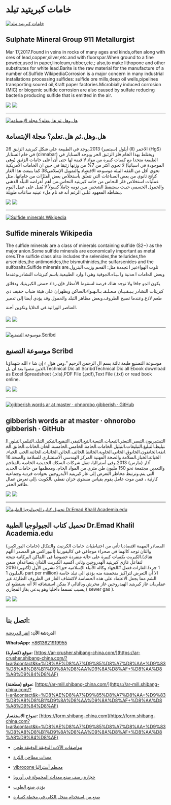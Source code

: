 # خامات كبريتيد تبلد

<a href="https://swt.shibang-china.com/?l=ar&img&k=%D8%AE%D8%A7%D9%85%D8%A7%D8%AA+%D9%83%D8%A8%D8%B1%D9%8A%D8%AA%D9%8A%D8%AF+%D8%AA%D8%A8%D9%84%D8%AF" target="_blank">![خامات كبريتيد تبلد](http://static.shibang-china.com/all-800x300/907.jpg)</a>

## Sulphate Mineral Group 911 Metallurgist
Mar 17,2017.Found in veins in rocks of many ages and kinds,often along with ores of lead,copper,silver,etc.and with fluorspar.When ground to a fine powder,used in paper,linoleum,rubber,etc.; also,to make lithopone and other substitutes for white lead.Barite is the raw material for the manufacture of a number of.Sulfide WikipediaCorrosion is a major concern in many industrial installations processing sulfides: sulfide ore mills,deep oil wells,pipelines transporting soured oil,Kraft paper factories.Microbially induced corrosion (MIC) or biogenic sulfide corrosion are also caused by sulfate reducing bacteria producing sulfide that is emitted in the air.


<a href="https://whatsapp.shibangsoft.com/WhatsApp.php" target="_blank" title="WhatsApp">![](http://static.shibang-china.com/icon/whatsapp.png)</a> <a href="https://swt.shibang-china.com/?l=ar&icon&k=%D8%AE%D8%A7%D9%85%D8%A7%D8%AA+%D9%83%D8%A8%D8%B1%D9%8A%D8%AA%D9%8A%D8%AF+%D8%AA%D8%A8%D9%84%D8%AF" target="_blank">![](http://static.shibang-china.com/icon/chat-ar.png)</a>

---

<a href="https://swt.shibang-china.com/?l=ar&img&k=%D8%AE%D8%A7%D9%85%D8%A7%D8%AA+%D9%83%D8%A8%D8%B1%D9%8A%D8%AA%D9%8A%D8%AF+%D8%AA%D8%A8%D9%84%D8%AF" target="_blank">![هل.وهل.ثم هل.تعلم؟ مجلة الإبتسامة](http://static.shibang-china.com/all-800x300/874.jpg)</a>

## هل.وهل.ثم هل.تعلم؟ مجلة الإبتسامة
26 أيلول (سبتمبر) 2013.يوجد في الطبيعة على شكل كبريتيد الزئبق (II) الاحمر (HgS) في خام السنابار (cinnabar) ويختلط بهذا الخام فلز الزئبق الحر ويوجد السنابار في الطبيعة متحدا مع كميات كبيرة من مواد لا قيمة لها حتى أن أعلى خامات الزئبق (وهي الموجودة في اسبانيا) لا تحوي اكثر من 7% من وزنها زئبقا في حين ان الخامات الامريكية تحوي أقل من.الفقه البيئة موسوعة الاقتصاد والتمويل الإسلامي38 كما ينبعث هذا الغاز كناتج ثانوي من بعض الصناعات التي تتعلّق باستخلاص بعض الفلزّات من خاماتها، مثل عملّيات استخلاص فلز النحاس من خامه كبريتيد النحاس.من أهم أعراضه التبلّد الذهني والخمول الجسمي حيـث يستيقظ الشخص مـن نومه خاملاً كسولاً لا يُقبل على عمل اليوم بنشاطه المعهود علـى الرغم أنه قد نام ملء عينيه ساعات طويلة.


<a href="https://whatsapp.shibangsoft.com/WhatsApp.php" target="_blank" title="WhatsApp">![](http://static.shibang-china.com/icon/whatsapp.png)</a> <a href="https://swt.shibang-china.com/?l=ar&icon&k=%D8%AE%D8%A7%D9%85%D8%A7%D8%AA+%D9%83%D8%A8%D8%B1%D9%8A%D8%AA%D9%8A%D8%AF+%D8%AA%D8%A8%D9%84%D8%AF" target="_blank">![](http://static.shibang-china.com/icon/chat-ar.png)</a>

---

<a href="https://swt.shibang-china.com/?l=ar&img&k=%D8%AE%D8%A7%D9%85%D8%A7%D8%AA+%D9%83%D8%A8%D8%B1%D9%8A%D8%AA%D9%8A%D8%AF+%D8%AA%D8%A8%D9%84%D8%AF" target="_blank">![Sulfide minerals Wikipedia](http://static.shibang-china.com/all-800x300/984.jpg)</a>

## Sulfide minerals Wikipedia
The sulfide minerals are a class of minerals containing sulfide (S2−) as the major anion.Some sulfide minerals are economically important as metal ores.The sulfide class also includes the selenides,the tellurides,the arsenides,the antimonides,the bismuthinides,the sulfarsenides and the sulfosalts.Sulfide minerals are.ﺗﻠﻮث اﻟﻬﻮاءﻏﻴﺮ ا ﺘﺠﺪدة ﻣﺜﻞ: اﻟﻔﺤﻢ وزﻳﺖ اﻟﺒﺘﺮول وﺑﻌﺾ اﳋﺎﻣﺎت ا ﻌﺪﻧﻴﺔ وا ـﻴـﺎه.اﳉﻮﻓﻴﺔ وﻫﻲ ا ﻮارد اﻟﻄﺒﻴﻌﻴﺔ.ﺑﺎﺳﻢ ﻛﺒﺮﻳﺘﺎت اﻟﻨﺸﺎدر.وﻋﻨﺪﻣﺎ ﻳﻜﻮن اﳉﻮ ﺟﺎﻓﺎ وﻻ ﺗﻮﺟﺪ ﻫﻨﺎك ﻓﺮﺻﺔ ﻟﺴﻘﻮط اﻷﻣﻄﺎر ﻓﺈن.رذاذ ﺣﻤﺾ اﻟﻜﺒﺮﻳﺘﻴﻚ ودﻗﺎﺋﻖ ﻛﺒﺮﻳﺘﺎت اﻟﻨﺸﺎدر ﻳـﺒـﻘـﻴـﺎن ﻣـﻌـﻠـﻘـ ﺑـﺎﻟـﻬـﻮاء.اﻟﺴﺎﻛﻦ وﻳﻈﻬﺮان ﻋﻠﻰ ﻫﻴﺌﺔ ﺿﺒﺎب ﺧﻔﻴﻒ ذي ﻃﻌﻢ ﻻذع.وﻋﻨﺪﻣﺎ ﺗﺼﺒﺢ اﻟﻈﺮوف.وﺑﻌﺾ ﻣﻈﺎﻫﺮ اﻟﺘﺒﻠﺪ واﳋﻤﻮل وﻗﺪ ﻳﺆدي أﻳﻀﺎ إﻟﻰ ﺗﺪﻣﻴﺮ اﻟﻌﻨﺎﺻﺮ اﻟﻮراﺛﻴﺔ.ﻓﻲ اﳋﻼﻳﺎ وﺗﻜﻮﻳﻦ أﺟﻨﺔ.


<a href="https://whatsapp.shibangsoft.com/WhatsApp.php" target="_blank" title="WhatsApp">![](http://static.shibang-china.com/icon/whatsapp.png)</a> <a href="https://swt.shibang-china.com/?l=ar&icon&k=%D8%AE%D8%A7%D9%85%D8%A7%D8%AA+%D9%83%D8%A8%D8%B1%D9%8A%D8%AA%D9%8A%D8%AF+%D8%AA%D8%A8%D9%84%D8%AF" target="_blank">![](http://static.shibang-china.com/icon/chat-ar.png)</a>

---

<a href="https://swt.shibang-china.com/?l=ar&img&k=%D8%AE%D8%A7%D9%85%D8%A7%D8%AA+%D9%83%D8%A8%D8%B1%D9%8A%D8%AA%D9%8A%D8%AF+%D8%AA%D8%A8%D9%84%D8%AF" target="_blank">![موسوعة التصنيع Scribd](http://static.shibang-china.com/all-800x300/698.jpg)</a>

## موسوعة التصنيع Scribd
موسوعة التصنيع طبعة ثالثة بسم ال الرحمن الرحيم &quot;.ومن هؤل ء إن شا ء الله شهداؤنا الذين مضوا بعد أن بل.Technical Dic all ScribdTechnical Dic all Ebook download as Excel Spreadsheet (.xls),PDF File (.pdf),Text File (.txt) or read book online.


<a href="https://whatsapp.shibangsoft.com/WhatsApp.php" target="_blank" title="WhatsApp">![](http://static.shibang-china.com/icon/whatsapp.png)</a> <a href="https://swt.shibang-china.com/?l=ar&icon&k=%D8%AE%D8%A7%D9%85%D8%A7%D8%AA+%D9%83%D8%A8%D8%B1%D9%8A%D8%AA%D9%8A%D8%AF+%D8%AA%D8%A8%D9%84%D8%AF" target="_blank">![](http://static.shibang-china.com/icon/chat-ar.png)</a>

---

<a href="https://swt.shibang-china.com/?l=ar&img&k=%D8%AE%D8%A7%D9%85%D8%A7%D8%AA+%D9%83%D8%A8%D8%B1%D9%8A%D8%AA%D9%8A%D8%AF+%D8%AA%D8%A8%D9%84%D8%AF" target="_blank">![gibberish words ar at master · ohnorobo gibberish · GitHub](http://static.shibang-china.com/all-800x300/386.jpg)</a>

## gibberish words ar at master · ohnorobo gibberish · GitHub
التبشيريون.التبصر.التبعثر.التبعيات.التبعية.التبغ.التبقي.التبقيع.التبكير.التبلد.التبلمر.التبلور.التبليط.التبليغ.التبليغات.التبليل.الخامات.الخامة.الخامس.الخامسة.الخان.الخانات.الخانق.الخانقة.الخانقون.الخانوق.الخاني.الخاوية.الخائط.الخائف.الخائن.الخائنات.الخائنة.الخب.الخباء.الخباثة.الخباز.السلامة والصحة المهنية المركز الهندسي الاستشارى للسلامة والصحة.16 آذار (مارس) 2013.وفي أستراليا، تنقل شركات السكك الحديدية الخاصة بالمناجم والتعدين مجتمعة نحو 150 مليون طن متري من المواد الخام، ومعظمها من خامات الحديد التي يتم.وترتبط مخاطر التعرض إلى غاز كبريتيد الأيدروجين بحوادث فردية وجماعية كارثية ، فمن موت عامل يقوم بقياس مستوي خزان نفطي بالكويت ،إلى تعرض عمال طاقم الحفر.


<a href="https://whatsapp.shibangsoft.com/WhatsApp.php" target="_blank" title="WhatsApp">![](http://static.shibang-china.com/icon/whatsapp.png)</a> <a href="https://swt.shibang-china.com/?l=ar&icon&k=%D8%AE%D8%A7%D9%85%D8%A7%D8%AA+%D9%83%D8%A8%D8%B1%D9%8A%D8%AA%D9%8A%D8%AF+%D8%AA%D8%A8%D9%84%D8%AF" target="_blank">![](http://static.shibang-china.com/icon/chat-ar.png)</a>

---

<a href="https://swt.shibang-china.com/?l=ar&img&k=%D8%AE%D8%A7%D9%85%D8%A7%D8%AA+%D9%83%D8%A8%D8%B1%D9%8A%D8%AA%D9%8A%D8%AF+%D8%AA%D8%A8%D9%84%D8%AF" target="_blank">![تحميل كتاب الجيولوجيا الطبية Dr.Emad Khalil Academia.edu](http://static.shibang-china.com/all-800x300/802.jpg)</a>

## تحميل كتاب الجيولوجيا الطبية Dr.Emad Khalil Academia.edu
المصادر المهمة اقتصاديا تأتي من احتياطيات خامات الكرنيت والتنكال (خامات البوراكس) والتان توجد كالهما في صحراء موجافي في كاليفورنيا (البوراكس هو المصدر األهم هناك).الكبريت بكميات كبيرة على حالة منفردة خصوصا فى االماكن البركانية نتيجة لتفاعل غازى كبريتيد الهدروجين وثانى اكسيد الكبريت اللذان يتصاعدان ضمن الغازات.فضل #الجهاد وكالة الأنباء الإسلامية حق21 تشرين الأول (أكتوبر) 2016.(1 جزء بالمليون 1 part per million) الا أن التعرض لتراكيز منخفضة منه يؤدي الى تبلد حاسة الشم مما يجعل الاعتماد على هذه الحساسة لاكتشاف الغاز في الظروف الطارئة غير عملي.ان غاز كبريتيد الهيدروجين غاز مخرش وبالتالي لا يمكن استنشاقه الا أنه يستطيع ان يسبب تسمما داخليا وهو يدعى بغاز المجاري ( sewer gas ).


<a href="https://whatsapp.shibangsoft.com/WhatsApp.php" target="_blank" title="WhatsApp">![](http://static.shibang-china.com/icon/whatsapp.png)</a> <a href="https://swt.shibang-china.com/?l=ar&icon&k=%D8%AE%D8%A7%D9%85%D8%A7%D8%AA+%D9%83%D8%A8%D8%B1%D9%8A%D8%AA%D9%8A%D8%AF+%D8%AA%D8%A8%D9%84%D8%AF" target="_blank">![](http://static.shibang-china.com/icon/chat-ar.png)</a>

---
## اتصل بنا:

**الدردشة الآن:** [انقر للدردشة](https://swt.shibang-china.com?l=ar&contact&k=%D8%AE%D8%A7%D9%85%D8%A7%D8%AA+%D9%83%D8%A8%D8%B1%D9%8A%D8%AA%D9%8A%D8%AF+%D8%AA%D8%A8%D9%84%D8%AF)

**WhatsApp:**  [+8613621919955](https://whatsapp.shibangsoft.com/WhatsApp.php)

**موقع (كسارة):** [https://ar-crusher.shibang-china.com/](https://ar-crusher.shibang-china.com/?l=ar&contact&k=%D8%AE%D8%A7%D9%85%D8%A7%D8%AA+%D9%83%D8%A8%D8%B1%D9%8A%D8%AA%D9%8A%D8%AF+%D8%AA%D8%A8%D9%84%D8%AF)

**موقع (مطحنة):** [https://ar-mill.shibang-china.com/](https://ar-mill.shibang-china.com/?l=ar&contact&k=%D8%AE%D8%A7%D9%85%D8%A7%D8%AA+%D9%83%D8%A8%D8%B1%D9%8A%D8%AA%D9%8A%D8%AF+%D8%AA%D8%A8%D9%84%D8%AF)

**نموذج الاستفسار:** [https://form.shibang-china.com](https://form.shibang-china.com?l=ar&contact&k=%D8%AE%D8%A7%D9%85%D8%A7%D8%AA+%D9%83%D8%A8%D8%B1%D9%8A%D8%AA%D9%8A%D8%AF+%D8%AA%D8%A8%D9%84%D8%AF)

* [مواصفات الآلات الدقيقة الدقيقة طحن](../26/%D9%85%D9%88%D8%A7%D8%B5%D9%81%D8%A7%D8%AA%20%D8%A7%D9%84%D8%A2%D9%84%D8%A7%D8%AA%20%D8%A7%D9%84%D8%AF%D9%82%D9%8A%D9%82%D8%A9%20%D8%A7%D9%84%D8%AF%D9%82%D9%8A%D9%82%D8%A9%20%D8%B7%D8%AD%D9%86.md)

* [معدات مطاحن الكرة](../28/%D9%85%D8%B9%D8%AF%D8%A7%D8%AA%20%D9%85%D8%B7%D8%A7%D8%AD%D9%86%20%D8%A7%D9%84%D9%83%D8%B1%D8%A9.md)

* [vibrocone محطم أستراليا](../27/vibrocone%20%D9%85%D8%AD%D8%B7%D9%85%20%D8%A3%D8%B3%D8%AA%D8%B1%D8%A7%D9%84%D9%8A%D8%A7.md)

* [حجارة رصف صنع معدات المحمولة في أوروبا](../27/%D8%AD%D8%AC%D8%A7%D8%B1%D8%A9%20%D8%B1%D8%B5%D9%81%20%D8%B5%D9%86%D8%B9%20%D9%85%D8%B9%D8%AF%D8%A7%D8%AA%20%D8%A7%D9%84%D9%85%D8%AD%D9%85%D9%88%D9%84%D8%A9%20%D9%81%D9%8A%20%D8%A3%D9%88%D8%B1%D9%88%D8%A8%D8%A7.md)

* [يؤدي صنع الطوب](../26/%D9%8A%D8%A4%D8%AF%D9%8A%20%D8%B5%D9%86%D8%B9%20%D8%A7%D9%84%D8%B7%D9%88%D8%A8.md)

* [صنع من استخدام منخل الكلي في محطة كسارة](../27/%D8%B5%D9%86%D8%B9%20%D9%85%D9%86%20%D8%A7%D8%B3%D8%AA%D8%AE%D8%AF%D8%A7%D9%85%20%D9%85%D9%86%D8%AE%D9%84%20%D8%A7%D9%84%D9%83%D9%84%D9%8A%20%D9%81%D9%8A%20%D9%85%D8%AD%D8%B7%D8%A9%20%D9%83%D8%B3%D8%A7%D8%B1%D8%A9.md)